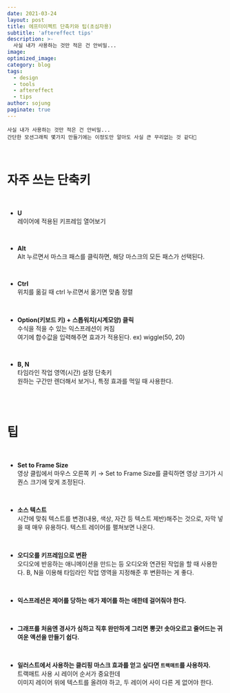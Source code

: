 ```yaml
---
date: 2021-03-24
layout: post
title: 에프터이펙트 단축키와 팁(초심자용)
subtitle: 'aftereffect tips'
description: >-
  사실 내가 사용하는 것만 적은 건 안비밀...
image:
optimized_image:
category: blog
tags:
  - design
  - tools
  - aftereffect
  - tips
author: sojung
paginate: true
---
```



```
사실 내가 사용하는 것만 적은 건 안비밀...
간단한 모션그래픽 몇가지 만들기에는 이정도만 알아도 사실 큰 무리없는 것 같다🤔
```

<br>

# 자주 쓰는 단축키

<br>

- **U**<br>
레이어에 적용된 키프레임 열어보기

<br>

- **Alt**<br>
Alt 누르면서 마스크 패스를 클릭하면, 해당 마스크의 모든 패스가 선택된다.

<br>

- **Ctrl**<br>
위치를 옮길 때 ctrl 누르면서 옮기면 맞춤 정렬

<br>

- **Option(키보드 키) + 스톱워치(시계모양) 클릭**<br>
수식을 적을 수 있는 익스프레션이 켜짐<br>
여기에 합수값을 입력해주면 효과가 적용된다. ex) wiggle(50, 20)

<br>

- **B, N**<br>
타임라인 작업 영역(시간) 설정 단축키<br>
원하는 구간만 렌더해서 보거나, 특정 효과를 먹일 때 사용한다.

<br>
<br>

# 팁

<br>

- **Set to Frame Size**<br>
영상 클립에서 마우스 오른쪽 키 → Set to Frame Size를 클릭하면
영상 크기가 시퀀스 크기에 맞게 조정된다.

<br>

- **소스 텍스트**<br>
시간에 맞춰 텍스트를 변경(내용, 색상, 자간 등 텍스트 제반)해주는 것으로,
자막 넣을 때 매우 유용하다. 텍스트 레이어를 펼쳐보면 나온다.

<br>

- **오디오를 키프레임으로 변환**<br>
오디오에 반응하는 애니메이션을 만드는 등 오디오와 연관된 작업을 할 때 사용한다.
B, N을 이용해 타임라인 작업 영역을 지정해준 후 변환하는 게 좋다.

<br>

- **익스프레션은 제어를 당하는 애가 제어를 하는 애한테 걸어줘야 한다.**

<br>

- **그래프를 처음엔 경사가 심하고 직후 완만하게 그리면**
**뽕긋! 솟아오르고 줄어드는 귀여운 액션을 만들기 쉽다.**

<br>

- **일러스트에서 사용하는 클리핑 마스크 효과를 얻고 싶다면 `트랙매트`를 사용하자.**<br>
트랙매트 사용 시 레이어 순서가 중요한데<br>
이미지 레이어 위에 텍스트를 올려야 하고, 두 레이어 사이 다른 게 없어야 한다.

<br>
